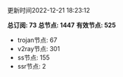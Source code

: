 更新时间2022-12-21 18:23:12

**总订阅: 73**
**总节点: 1447**
**有效节点: 525**
- trojan节点: 67
- v2ray节点: 301
- ss节点: 155
- ssr节点: 2
